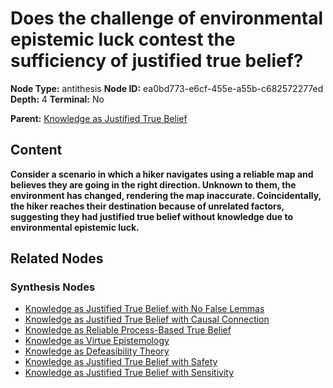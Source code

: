 # Does the challenge of environmental epistemic luck contest the sufficiency of justified true belief?

**Node Type:** antithesis
**Node ID:** ea0bd773-e6cf-455e-a55b-c682572277ed
**Depth:** 4
**Terminal:** No

**Parent:** [Knowledge as Justified True Belief](knowledge-as-justified-true-belief-synthesis-8240a435-7c18-493a-a1ca-962c4cb23c5f.md)

## Content

**Consider a scenario in which a hiker navigates using a reliable map and believes they are going in the right direction. Unknown to them, the environment has changed, rendering the map inaccurate. Coincidentally, the hiker reaches their destination because of unrelated factors, suggesting they had justified true belief without knowledge due to environmental epistemic luck.**

## Related Nodes

### Synthesis Nodes

- [Knowledge as Justified True Belief with No False Lemmas](knowledge-as-justified-true-belief-with-no-false-lemmas-synthesis-c6968676-0f32-40db-bc50-48535c3709f9.md)
- [Knowledge as Justified True Belief with Causal Connection](knowledge-as-justified-true-belief-with-causal-connection-synthesis-01b4bef9-9dcb-4b65-bdc5-255ddc60391a.md)
- [Knowledge as Reliable Process-Based True Belief](knowledge-as-reliable-process-based-true-belief-synthesis-2e7e1811-6689-4d4c-a337-47574db255c8.md)
- [Knowledge as Virtue Epistemology](knowledge-as-virtue-epistemology-synthesis-2f7a42e0-9428-4236-bd14-70d0c27db098.md)
- [Knowledge as Defeasibility Theory](knowledge-as-defeasibility-theory-synthesis-e4f5d784-d75e-4ac3-a358-6f12278dfef4.md)
- [Knowledge as Justified True Belief with Safety](knowledge-as-justified-true-belief-with-safety-synthesis-c5200504-bfbd-4369-839a-35c1dee2d6fb.md)
- [Knowledge as Justified True Belief with Sensitivity](knowledge-as-justified-true-belief-with-sensitivity-synthesis-b6704f1a-4551-4e2d-a8b4-bd621621c8f1.md)
